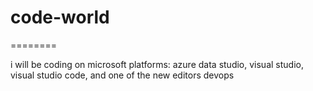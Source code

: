 # code-world
========

 i will be coding on microsoft platforms: azure data studio, visual studio, visual studio code,
 and one of the new editors devops 

